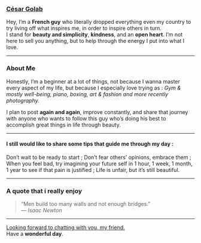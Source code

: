 
### <u>César Golab</u>

Hey, I’m a **French guy** who literally dropped everything even my country to try living off what inspires me, in order to inspire others in turn.  
I stand for **beauty and simplicity**, **kindness**, and an **open heart**. I’m not here to sell you anything, but to help through the energy I put into what I love.

---

### About Me  

Honestly, I’m a beginner at a lot of things, not because I wanna master every aspect of my life, but because I especially love trying as : *Gym & mostly well-being, piano, boxing, art & fashion and more recently photography.* 

I plan to post **again and again**, improve constantly, and share that journey with anyone who wants to follow this guy who’s doing his best to accomplish great things in life through beauty.

---

#### I still would like to share some tips that guide me through my day :

Don’t wait to be ready to start ; Don’t fear others’ opinions, embrace them ; When you feel bad, try imagining your future self in 1 hour, 1 week, 1 month, 1 year to see if that pain is justified ; Life is unfair, but it’s still beautiful.

---

### A quote that i really enjoy  
> “Men build too many walls and not enough bridges.”  
> — *Isaac Newton*

---

<u>Looking forward to chatting with you, my friend.</u>  
Have a **wonderful day**.  
